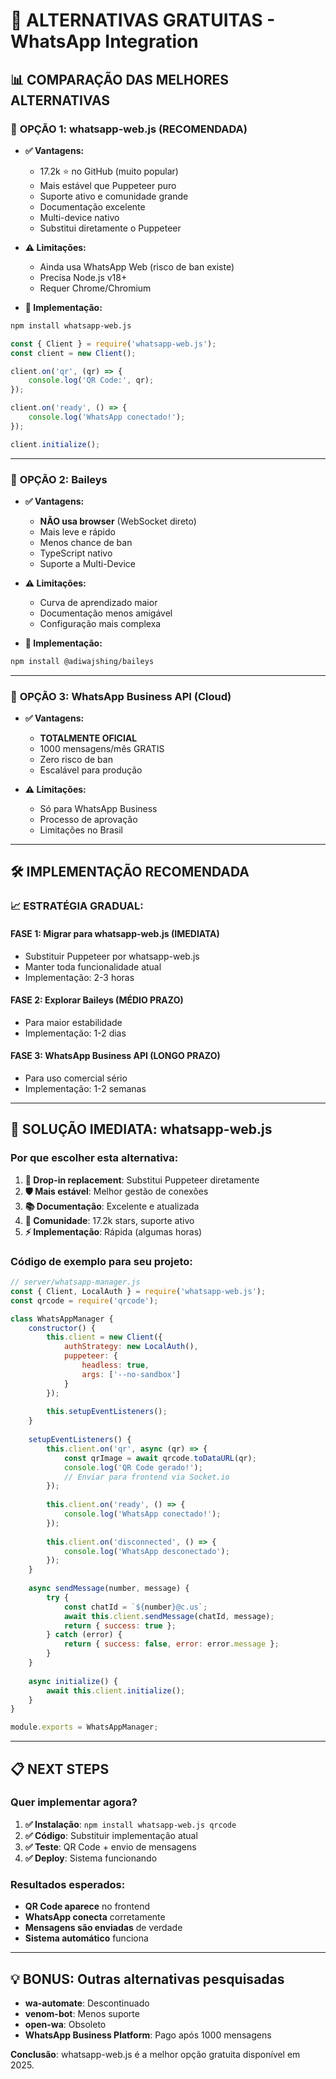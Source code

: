 # 🚀 ALTERNATIVAS GRATUITAS - WhatsApp Integration

## 📊 **COMPARAÇÃO DAS MELHORES ALTERNATIVAS**

### 🥇 **OPÇÃO 1: whatsapp-web.js (RECOMENDADA)**
- **✅ Vantagens:**
  - 17.2k ⭐ no GitHub (muito popular)
  - Mais estável que Puppeteer puro
  - Suporte ativo e comunidade grande
  - Documentação excelente
  - Multi-device nativo
  - Substitui diretamente o Puppeteer

- **⚠️ Limitações:**
  - Ainda usa WhatsApp Web (risco de ban existe)
  - Precisa Node.js v18+
  - Requer Chrome/Chromium

- **🎯 Implementação:**
```bash
npm install whatsapp-web.js
```

```javascript
const { Client } = require('whatsapp-web.js');
const client = new Client();

client.on('qr', (qr) => {
    console.log('QR Code:', qr);
});

client.on('ready', () => {
    console.log('WhatsApp conectado!');
});

client.initialize();
```

---

### 🥈 **OPÇÃO 2: Baileys**
- **✅ Vantagens:**
  - **NÃO usa browser** (WebSocket direto)
  - Mais leve e rápido
  - Menos chance de ban
  - TypeScript nativo
  - Suporte a Multi-Device

- **⚠️ Limitações:**
  - Curva de aprendizado maior
  - Documentação menos amigável
  - Configuração mais complexa

- **🎯 Implementação:**
```bash
npm install @adiwajshing/baileys
```

---

### 🥉 **OPÇÃO 3: WhatsApp Business API (Cloud)**
- **✅ Vantagens:**
  - **TOTALMENTE OFICIAL**
  - 1000 mensagens/mês GRATIS
  - Zero risco de ban
  - Escalável para produção

- **⚠️ Limitações:**
  - Só para WhatsApp Business
  - Processo de aprovação
  - Limitações no Brasil

---

## 🛠️ **IMPLEMENTAÇÃO RECOMENDADA**

### 📈 **ESTRATÉGIA GRADUAL:**

#### **FASE 1: Migrar para whatsapp-web.js (IMEDIATA)**
- Substituir Puppeteer por whatsapp-web.js
- Manter toda funcionalidade atual
- Implementação: 2-3 horas

#### **FASE 2: Explorar Baileys (MÉDIO PRAZO)**
- Para maior estabilidade
- Implementação: 1-2 dias

#### **FASE 3: WhatsApp Business API (LONGO PRAZO)**
- Para uso comercial sério
- Implementação: 1-2 semanas

---

## 🎯 **SOLUÇÃO IMEDIATA: whatsapp-web.js**

### **Por que escolher esta alternativa:**

1. **🔄 Drop-in replacement**: Substitui Puppeteer diretamente
2. **🛡️ Mais estável**: Melhor gestão de conexões
3. **📚 Documentação**: Excelente e atualizada
4. **👥 Comunidade**: 17.2k stars, suporte ativo
5. **⚡ Implementação**: Rápida (algumas horas)

### **Código de exemplo para seu projeto:**

```javascript
// server/whatsapp-manager.js
const { Client, LocalAuth } = require('whatsapp-web.js');
const qrcode = require('qrcode');

class WhatsAppManager {
    constructor() {
        this.client = new Client({
            authStrategy: new LocalAuth(),
            puppeteer: {
                headless: true,
                args: ['--no-sandbox']
            }
        });
        
        this.setupEventListeners();
    }
    
    setupEventListeners() {
        this.client.on('qr', async (qr) => {
            const qrImage = await qrcode.toDataURL(qr);
            console.log('QR Code gerado!');
            // Enviar para frontend via Socket.io
        });
        
        this.client.on('ready', () => {
            console.log('WhatsApp conectado!');
        });
        
        this.client.on('disconnected', () => {
            console.log('WhatsApp desconectado');
        });
    }
    
    async sendMessage(number, message) {
        try {
            const chatId = `${number}@c.us`;
            await this.client.sendMessage(chatId, message);
            return { success: true };
        } catch (error) {
            return { success: false, error: error.message };
        }
    }
    
    async initialize() {
        await this.client.initialize();
    }
}

module.exports = WhatsAppManager;
```

---

## 📋 **NEXT STEPS**

### **Quer implementar agora?**
1. **✅ Instalação**: `npm install whatsapp-web.js qrcode`
2. **✅ Código**: Substituir implementação atual
3. **✅ Teste**: QR Code + envio de mensagens
4. **✅ Deploy**: Sistema funcionando

### **Resultados esperados:**
- **QR Code aparece** no frontend
- **WhatsApp conecta** corretamente
- **Mensagens são enviadas** de verdade
- **Sistema automático** funciona

---

## 💡 **BONUS: Outras alternativas pesquisadas**

- **wa-automate**: Descontinuado
- **venom-bot**: Menos suporte
- **open-wa**: Obsoleto
- **WhatsApp Business Platform**: Pago após 1000 mensagens

**Conclusão**: whatsapp-web.js é a melhor opção gratuita disponível em 2025. 
